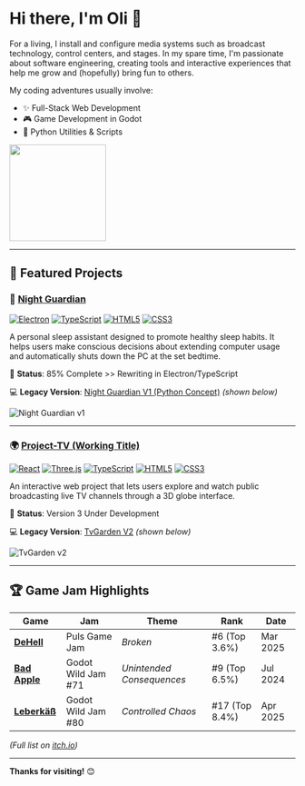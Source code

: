 # Hi there, I'm Oli 👋  

For a living, I install and configure media systems such as broadcast technology, control centers, and stages. In my spare time, I'm passionate about software engineering, creating tools and interactive experiences that help me grow and (hopefully) bring fun to others.

My coding adventures usually involve:
- ✨ Full-Stack Web Development
- 🎮 Game Development in Godot
- 🐍 Python Utilities & Scripts

<a href="https://github.com/anuraghazra/convoychat">
  <img height=170 align="center" src="https://github-readme-stats.vercel.app/api/top-langs/?username=OliPohl&layout=compact&theme=radical&hide_border=true&card_width=370" />
</a>


---

## 🚀 Featured Projects  

### 🌙 [Night Guardian](https://github.com/OliPohl/night-guardian)  
[![Electron](https://img.shields.io/badge/Electron-47848F?logo=electron&logoColor=white)]() [![TypeScript](https://img.shields.io/badge/TypeScript-3178C6?logo=typescript&logoColor=white)]() [![HTML5](https://img.shields.io/badge/HTML5-E34F26?logo=html5&logoColor=white)]() [![CSS3](https://img.shields.io/badge/CSS3-1572B6?logo=css3&logoColor=white)]() 

A personal sleep assistant designed to promote healthy sleep habits. It helps users make conscious decisions about extending computer usage and automatically shuts down the PC at the set bedtime.

🚧 **Status**: 85% Complete >> Rewriting in Electron/TypeScript

💻 **Legacy Version**: [Night Guardian V1 (Python Concept)](https://github.com/OliPohl/night-guardian-v1/releases/tag/NightGuardian) *(shown below)*  

![Night Guardian v1](https://olipohl.com/pages/info/images/nightguardian-info/night_guardian_cover.gif)  

---

### 🌍 [Project-TV (Working Title)](https://github.com/OliPohl/project-tv)  
[![React](https://img.shields.io/badge/React-61DAFB?logo=react&logoColor=black)]() [![Three.js](https://img.shields.io/badge/Three.js-000000?logo=three.js&logoColor=white)]() [![TypeScript](https://img.shields.io/badge/TypeScript-3178C6?logo=typescript&logoColor=white)]() [![HTML5](https://img.shields.io/badge/HTML5-E34F26?logo=html5&logoColor=white)]() [![CSS3](https://img.shields.io/badge/CSS3-1572B6?logo=css3&logoColor=white)]()

An interactive web project that lets users explore and watch public broadcasting live TV channels through a 3D globe interface.

🚧 **Status**: Version 3 Under Development  

💻 **Legacy Version**: [TvGarden V2](https://olipohl.com/tvgarden.html) *(shown below)*  

![TvGarden v2](https://olipohl.com/pages/info/images/tvgarden-info/tvgarden_cover.gif)  

---

## 🏆 Game Jam Highlights  
| Game | Jam | Theme | Rank | Date |  
|------|-----|-------|------|------|  
| **[DeHell](https://chocolandtv.itch.io/dehell)** | Puls Game Jam | *Broken* | #6 (Top 3.6%) | Mar 2025 |  
| **[Bad Apple](https://misterixi.itch.io/bad-apple)** | Godot Wild Jam #71 | *Unintended Consequences* | #9 (Top 6.5%) | Jul 2024 |  
| **[Leberkäß](https://misterixi.itch.io/leberkaes)** | Godot Wild Jam #80 | *Controlled Chaos* | #17 (Top 8.4%) | Apr 2025 |  

*(Full list on [itch.io](https://olipohl.itch.io/))*

---

**Thanks for visiting!** 😊  
